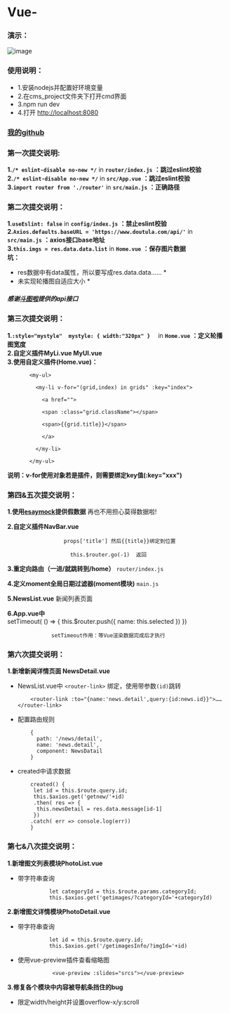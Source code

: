 # Vue-  

 ### 演示：  
 ![image](https://github.com/BULLXM123/Vue-/blob/master/github.gif)  
 
 ### 使用说明：
  * 1.安装nodejs并配置好环境变量
  * 2.在cms_project文件夹下打开cmd界面
  * 3.npm run dev
  * 4.打开 [http://localhost:8080](http://localhost:8080)
  ### [我的github](https://github.com/BULLXM123)  
    
    
### 第一次提交说明:  
__1.```/* eslint-disable no-new */```__   in __`router/index.js`__
  **：跳过eslint校验**  
__2.```/* eslint-disable no-new */```__ in __`src/App.vue`__
  **：跳过eslint校验**  
__3.```import router from './router'```__ in __`src/main.js`__
  **：正确路径**

### 第二次提交说明：
__1.```useEslint: false```__ in __`config/index.js`__
  **：禁止eslint校验**  
  __2.```Axios.defaults.baseURL = 'https://www.doutula.com/api/'```__ in __`src/main.js`__  **：axios接口base地址**    
  __3.```this.imgs = res.data.data.list```__ in __`Home.vue`__ **：保存图片数据**    
  **坑：**
  * res数据中有data属性，所以要写成res.data.data…… * 
  * 未实现轮播图自适应大小 *   
  
##### __感谢[斗图啦](https://www.doutula.com/)提供的api接口__
    
  ### 第三次提交说明：  
  __1.```:style="mystyle"  mystyle: {
        width:"320px"
      }  ```__ in __`Home.vue`__ **：定义轮播图宽度**  
      __2.自定义插件MyLi.vue MyUl.vue__  
      __3.使用自定义插件(Home.vue)：__
      
           <my-ul>   
           
             <my-li v-for="(grid,index) in grids" :key="index">  
             
               <a href="">  
               
               <span :class="grid.className"></span>  
               
               <span>{{grid.title}}</span>  
               
               </a>  
               
             </my-li>  
             
           </my-ul>   
 __说明：v-for使用对象若是插件，则需要绑定key值(:key="xxx")__  

  ### 第四&五次提交说明：  
  __1.使用[esaymock](https://www.easy-mock.com)提供假数据__ 再也不用担心莫得数据啦!  

  __2.自定义插件NavBar.vue__  
  
                      props['title'] 然后{{title}}绑定到位置

                        this.$router.go(-1)  返回




  __3.重定向路由（一进/就跳转到/home）__  `router/index.js`  

  __4.定义moment全局日期过滤器(moment模块)__ `main.js`  

  __5.NewsList.vue__ 新闻列表页面  

  __6.App.vue中__  
                      setTimeout( () => {
                        this.$router.push({
                         name: this.selected
                           })
                             })  
                  
                    
                  setTimeout作用：等Vue渲染数据完成后才执行  
                  
  
  
  ### 第六次提交说明：  
  __1.新增新闻详情页面 NewsDetail.vue__  
  * NewsList.vue中 `<router-link>` 绑定，使用带参数`(id)`跳转  
  
            <router-link :to="{name:'news.detail',query:{id:news.id}}">……</router-link>  
            
            
  * 配置路由规则  
  
            {
              path: '/news/detail',
              name: 'news.detail',
              component: NewsDatail
            }  
              
              
   * created中请求数据
     
             created() {
              let id = this.$route.query.id;
              this.$axios.get('getnew/'+id)
              .then( res => {
               this.newsDetail = res.data.message[id-1]
              })
             .catch( err => console.log(err))
             }
                   
                   
 ### 第七&八次提交说明：  
 __1.新增图文列表模块PhotoList.vue__   
 * 带字符串查询    
 
                 let categoryId = this.$route.params.categoryId;
                 this.$axios.get('getimages/?categoryId='+categoryId)  
                 
 __2.新增图文详情模块PhotoDetail.vue__  
 * 带字符串查询  
 
                 let id = this.$route.query.id;
                 this.$axios.get('/getimagesInfo/?imgId='+id) 
                 
* 使用vue-preview插件查看缩略图  

                 <vue-preview :slides="srcs"></vue-preview>
 
    
__3.修复各个模块中内容被导航条挡住的bug__  
* 限定width/height并设置overflow-x/y:scroll


  
